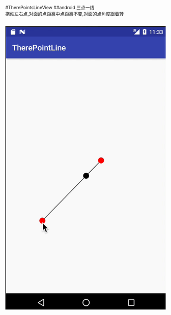 #TherePointsLineView
##android 三点一线<br>
拖动左右点,对面的点距离中点距离不变,对面的点角度跟着转<br>
##
![演示](https://github.com/BlueSky15171/TherePointsLineView/blob/3548adef1379c44ff9bd37d2fb1e3cfe260dae8d/capture/capture.gif)